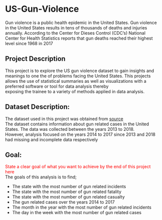 # US-Gun-Violence
Gun violence is a public health epidemic in the United States. Gun violence in the United States results in tens of thousands of deaths and injuries annually. According to the Center for Dieses Control (CDC’s) National Center for Health Statistics reports that gun deaths reached their highest level since 1968 in 2017

## Project Description 
This project is to explore the US gun violence dataset to gain insights and meanings to one the of problems facing the United States. This projects allows the use of statistical summaries as well as visualizations with a preferred software or tool for data analysis thereby <br> exposing the trainee to a variety of methods applied in data analysis. 

## Dataset Description:
The dataset used in this project was obtained from [source](https://www.kaggle.com/jameslko/gun-violence-data)<br>
The dataset contains information about gun related cases in the United States. The data was collected between
the years 2013 to 2018.<br>  However, analysis focused on the years 2014 to 2017 since 2013 and 2018 had missing and incomplete data respectively

## Goal:
<span style='color:red;'>State a clear goal of what you want to achieve by the end of this project here</span><br>
The goals of this analysis is to find;
* The state with the most number of gun related incidents
* The state with the most number of gun related fatality
* The state with the most number of gun related casualty
* The gun related cases over the years 2014 to 2017
* The month in the year with the most number of gun related incidents
* The day in the week with the most number of gun related cases
